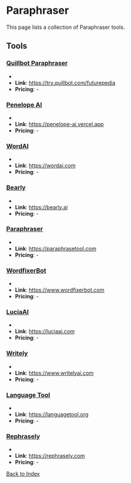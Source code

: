 # Paraphraser

This page lists a collection of Paraphraser tools.

## Tools

### [Quillbot Paraphraser](https://try.quillbot.com/futurepedia)
-
- **Link**: https://try.quillbot.com/futurepedia
- **Pricing**: -

### [Penelope AI](https://penelope-ai.vercel.app)
-
- **Link**: https://penelope-ai.vercel.app
- **Pricing**: -

### [WordAI](https://wordai.com)
-
- **Link**: https://wordai.com
- **Pricing**: -

### [Bearly](https://bearly.ai)
-
- **Link**: https://bearly.ai
- **Pricing**: -

### [Paraphraser](https://paraphrasetool.com)
-
- **Link**: https://paraphrasetool.com
- **Pricing**: -

### [WordfixerBot](https://www.wordfixerbot.com)
-
- **Link**: https://www.wordfixerbot.com
- **Pricing**: -

### [LuciaAI](https://luciaai.com)
-
- **Link**: https://luciaai.com
- **Pricing**: -

### [Writely](https://www.writelyai.com)
-
- **Link**: https://www.writelyai.com
- **Pricing**: -

### [Language Tool](https://languagetool.org)
-
- **Link**: https://languagetool.org
- **Pricing**: -

### [Rephrasely](https://rephrasely.com)
-
- **Link**: https://rephrasely.com
- **Pricing**: -


[Back to Index](././README.MD)